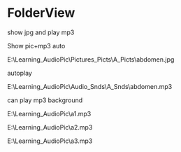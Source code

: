 # FolderView

show jpg and play mp3


Show pic+mp3 auto

E:\Learning_AudioPic\Pictures_Picts\A_Picts\abdomen.jpg

autoplay

E:\Learning_AudioPic\Audio_Snds\A_Snds\abdomen.mp3

can play mp3 background

E:\Learning_AudioPic\a1.mp3

E:\Learning_AudioPic\a2.mp3

E:\Learning_AudioPic\a3.mp3

